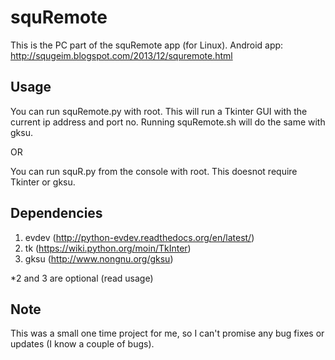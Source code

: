 squRemote
===
This is the PC part of the squRemote app (for Linux).
Android app: http://squgeim.blogspot.com/2013/12/squremote.html

Usage
---

You can run squRemote.py with root. This will run a Tkinter GUI with the current ip address and port no. Running squRemote.sh will do the same with gksu.

OR

You can run squR.py from the console with root. This doesnot require Tkinter or gksu.

Dependencies
---
1. evdev (http://python-evdev.readthedocs.org/en/latest/)
2. tk (https://wiki.python.org/moin/TkInter)
3. gksu (http://www.nongnu.org/gksu)

*2 and 3 are optional (read usage)

Note
---
This was a small one time project for me, so I can't promise any bug fixes or updates (I know a couple of bugs).
